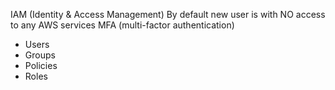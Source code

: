 IAM (Identity & Access Management)
By default new user is with NO access to any AWS services
MFA (multi-factor authentication)

 - Users
 - Groups
 - Policies
 - Roles
